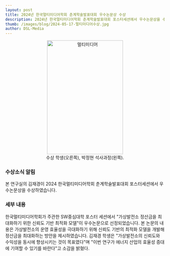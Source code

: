 ```yaml
---
layout: post 
title: 2024년 한국멀티미디어학회 춘계학술발표대회 우수논문상 수상
description: 2024년 한국멀티미디어학회 춘계학술발표대회 포스터세션에서 우수논문상을 수상하였음
thumb: /images/blog/2024-05-17-멀티미디어수상.jpg
author: DSL-Media
---
```


<div  align='center'>
<figure> 
    <img src="{{ page.thumb }}" alt="멀티미디어" style="width:240px; height:360px;">
    <figcaption align='center'> 수상 학생(오른쪽), 박정현 석사과정(왼쪽).</figcaption>
</figure>
</div>

### 수상소식 알림

본 연구실의 김재경이 2024 한국멀티미디어학회 춘계학술발표대회 포스터세션에서 우수논문상을 수상하였습니다.

### 세부 내용

한국멀티미디어학회가 주관한 SW중심대학 포스터 세션에서 "가상발전소 정산금을 최대화하기 위한 신뢰도 기반 최적화 모델"이 우수논문으로 선정되었습니다. 본 논문의 내용은 가상발전소의 운영 효율성을 극대화하기 위해 신뢰도 기반의 최적화 모델을 개발해 정산금을 최대화하는 방안을 제시하였습니다. 김재경 학생은 "가상발전소의 신뢰도와 수익성을 동시에 향상시키는 것이 목표였다"며 "이번 연구가 에너지 산업의 효율성 증대에 기여할 수 있기를 바란다"고 소감을 밝혔다.
